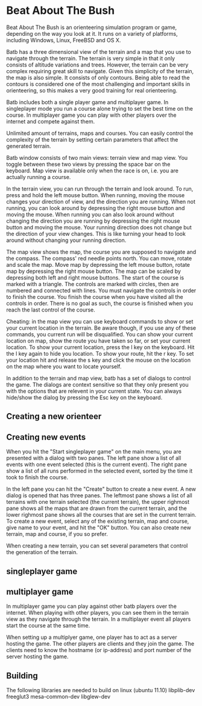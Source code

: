 Beat About The Bush
===================

Beat About The Bush is an orienteering simulation program or game, depending on the way you look at it.
It runs on a variety of platforms, including Windows, Linux, FreeBSD and OS X. 

Batb has a three dimensional view of the terrain and a map that you use to navigate through the terrain.
The terrain is very simple in that it only consists of altitude variations and trees. However, the terrain
can be very complex requiring great skill to navigate. Given this simplicity of the terrain, the map is also 
simple. It consists of only contours. Being able to read the contours is considered one of the most challenging
and important skills in orienteering, so this makes a very good training for real orienteering.

Batb includes both a single player game and multiplayer game. In singleplayer mode you run a course alone trying
to set the best time on the course. In multiplayer game you can play with other players over the internet and compete
against them.

Unlimited amount of terrains, maps and courses. You can easily control the complexity of the terrain by setting
certain parameters that affect the generated terrain.

Batb window consists of two main views: terrain view and map view. You toggle between these two views by pressing
the space bar on the keyboard. Map view is available only when the race is on, i.e. you are actually running a course.

In the terrain view, you can run through the terrain and look around. To run, press and hold the left mouse button.
When running, moving the mouse changes your direction of view, and the direction you are running. When not running, 
you can look around by depressing the right mouse button and moving the mouse. When running you can also look around
without changing the direction you are running by depressing the right mouse button and moving the mouse. Your running
direction does not change but the direction of your view changes. This is like turning your head to look around without
changing your running direction.

The map view shows the map, the course you are supposed to navigate and the compass. The compass' red needle points north.
You can move, rotate and scale the map. Move map by depressing the left mouse button, rotate map by depressing the
right mouse button. The map can be scaled by depressing both left and right mouse buttons. The start of the course is
marked with a triangle. The controls are marked with circles, then are numbered and connected with lines. You must navigate 
the controls in order to finish the course. You finish the course when you have visited all the controls in order. There is 
no goal as such, the course is finished when you reach the last control of the course.

Cheating: in the map view you can use keyboard commands to show or set your current location in the terrain. Be aware though,
if you use any of these commands, you current run will be disqualified. You can show your current location on map, show the 
route you have taken so far, or set your current location. To show your current location, press the l key on the keyboard. 
Hit the l key again to hide you location. To show your route, hit the r key. To set your location hit and release the s key
and click the mouse on the location on the map where you want to locate yourself.

In addition to the terrain and map view, batb has a set of dialogs to control the game. The dialogs are context sensitive
so that they only present you with the options that are relevent in your current state. You can always hide/show the dialog
by pressing the Esc key on the keyboard.

Creating a new orienteer
------------------------

Creating new events
-------------------
When you hit the "Start singleplayer game" on the main menu, you are presented with a dialog with two panes.
The left pane show a list of all events with one event selected (this is the current event). The right pane
show a list of all runs performed in the selected event, sorted by the time it took to finish the course.

In the left pane you can hit the "Create" button to create a new event. A new dialog is opened that has three panes.
The leftmost pane shows a list of all terrains with one terrain selected (the current terrain), the upper righmost 
pane shows all the maps that are drawn from the current terrain, and the lower righmost pane shows all the courses 
that are set in the current terrain. To create a new event, select any of the existing terrain, map and course, give
name to your event, and hit the "OK" button. You can also create new terrain, map and course, if you so prefer.

When creating a new terrain, you can set several parameters that control the generation of the terrain.

singleplayer game
-----------------

multiplayer game
----------------
In multiplayer game you can play against other batb players over the internet. When playing with other players, 
you can see them in the terrain view as they navigate through the terrain. In a multiplayer event all players
start the course at the same time.

When setting up a multiplyer game, one player has to act as a server hosting the game. The other players are
clients and they join the game. The clients need to know the hostname (or ip-address) and port number of the
server hosting the game.

Building
--------
The following libraries are needed to build on linux (ubuntu 11.10)
libplib-dev
freeglut3
mesa-common-dev
libglew-dev
